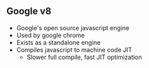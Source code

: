 ##  Google v8

* Google's open source javascript engine
* Used by google chrome
* Exists as a standalone engine
* Compiles javascript to machine code JIT
  * Slower full compile, fast JIT optimization